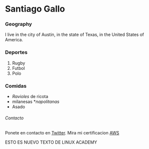 # Santiago Gallo 

### Geography

I live in the city of Austin, in the state of Texas, in the United States
of America.

### Deportes

1. Rugby
2. Futbol
3. Polo

### Comidas

- *Ravioles* de ricota
- milanesas **napolitanas*
- Asado

###### Contacto

Ponete en contacto en [Twitter](https://twitter.com/SantoTrade). 
Mira mi certificacion [AWS](http://santiagog.com/certificate)


ESTO ES NUEVO TEXTO DE LINUX ACADEMY
